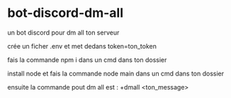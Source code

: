 # bot-discord-dm-all
un bot discord pour dm all ton serveur

crée un ficher .env et met dedans token=ton_token

fais la commande npm i dans un cmd dans ton dossier

install node et fais la commande node main dans un cmd dans ton dossier

ensuite la commande pout dm all est : +dmall <ton_message>

